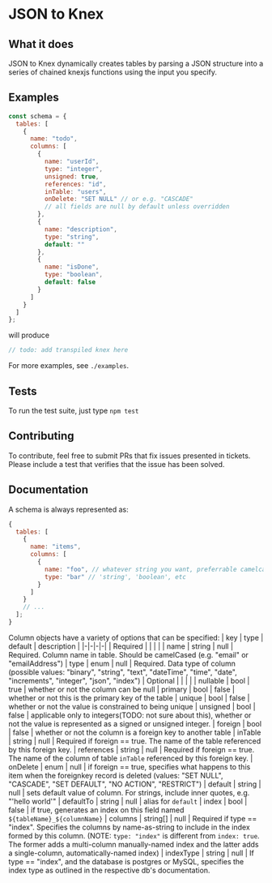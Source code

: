 # JSON to Knex

## What it does

JSON to Knex dynamically creates tables by parsing a JSON structure into a series of chained knexjs functions using the input you specify.

## Examples

```js
const schema = {
  tables: [
    {
      name: "todo",
      columns: [
        {
          name: "userId",
          type: "integer",
          unsigned: true,
          references: "id",
          inTable: "users",
          onDelete: "SET NULL" // or e.g. "CASCADE"
          // all fields are null by default unless overridden
        },
        {
          name: "description",
          type: "string",
          default: ""
        },
        {
          name: "isDone",
          type: "boolean",
          default: false
        }
      ]
    }
  ]
};
```

will produce

```js
// todo: add transpiled knex here
```

For more examples, see `./examples`.

## Tests

To run the test suite, just type `npm test`

## Contributing

To contribute, feel free to submit PRs that fix issues presented in tickets. Please include a test that verifies that the issue has been solved.

## Documentation

A schema is always represented as:

```js
{
  tables: [
    {
      name: "items",
      columns: [
        {
          name: "foo", // whatever string you want, preferrable camelcase
          type: "bar" // 'string', 'boolean', etc
        }
      ]
    }
    // ...
  ];
}
```

Column objects have a variety of options that can be specified:
| key | type | default | description |
|-|-|-|-|
| Required | | | |
| name | string | null | Required. Column name in table. Should be camelCased (e.g. "email" or "emailAddress")
| type | enum | null | Required. Data type of column (possible values: "binary", "string", "text", "dateTime", "time", "date", "increments", "integer", "json", "index")
| Optional | | | |
| nullable | bool | true | whether or not the column can be null
| primary | bool | false | whether or not this is the primary key of the table
| unique | bool | false | whether or not the value is constrained to being unique
| unsigned | bool | false | applicable only to integers(TODO: not sure about this), whether or not the value is represented as a signed or unsigned integer.
| foreign | bool | false | whether or not the column is a foreign key to another table
| inTable | string | null | Required if foreign == true. The name of the table referenced by this foreign key.
| references | string | null | Required if foreign == true. The name of the column of table `inTable` referenced by this foreign key.
| onDelete | enum | null | if foreign == true, specifies what happens to this item when the foreignkey record is deleted (values: "SET NULL", "CASCADE", "SET DEFAULT", "NO ACTION", "RESTRICT")
| default | string | null | sets default value of column. For strings, include inner quotes, e.g. "'hello world'"
| defaultTo | string | null | alias for `default`
| index | bool | false | if true, generates an index on this field named `${tableName}_${columnName}`
| columns | string[] | null | Required if type == "index". Specifies the columns by name-as-string to include in the index formed by this column. (NOTE: `type: "index"` is different from `index: true`. The former adds a multi-column manually-named index and the latter adds a single-column, automatically-named index)
| indexType | string | null | If type == "index", and the database is postgres or MySQL, specifies the index type as outlined in the respective db's documentation.

